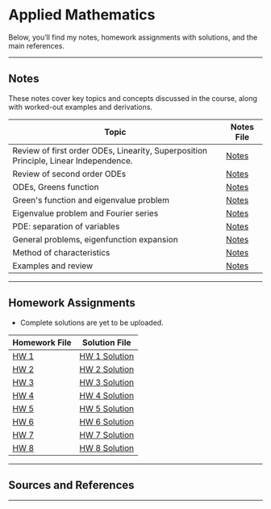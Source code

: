 # Applied Mathematics

Below, you’ll find my notes, homework assignments with solutions, and the main references.

-----

## Notes
These notes cover key topics and concepts discussed in the course, along with worked-out examples and derivations.

| Topic                              | Notes File                            |
|------------------------------------|---------------------------------------|
|Review of first order ODEs, Linearity, Superposition Principle, Linear Independence.    | [Notes]()         |       
|Review of second order ODEs          | [Notes]()         |
|ODEs, Greens function        | [Notes]()                  |
|Green's function and eigenvalue problem         | [Notes]()|
|Eigenvalue problem and Fourier series         | [Notes]()         |
|PDE: separation of variables         | [Notes]()                  |
|General problems, eigenfunction expansion         | [Notes]()|
|Method of characteristics| [Notes]()         |
|Examples and review                   | [Notes]()                  |


---

## Homework Assignments

* Complete solutions are yet to be uploaded.

| Homework File    | Solution File                          |
|------------------|----------------------------------------|
|[HW 1](https://github.com/FatmaAlhazmi/MS_Work/blob/main/KAUST/AM/HW%231.pdf)           | [HW 1 Solution](hws1)        |
|[HW 2](https://github.com/FatmaAlhazmi/MS_Work/blob/main/KAUST/AM/HW%232.pdf)           | [HW 2 Solution](hws2)        |
|[HW 3](https://github.com/FatmaAlhazmi/MS_Work/blob/main/KAUST/AM/hw3.pdf)            | [HW 3 Solution](hws3)        |
|[HW 4](https://github.com/FatmaAlhazmi/MS_Work/blob/main/KAUST/AM/HW%20%234.pdf)            | [HW 4 Solution](hws4)        |
|[HW 5](https://github.com/FatmaAlhazmi/MS_Work/blob/main/KAUST/AM/HW%20%235.pdf)            | [HW 5 Solution](hws5)        |
|[HW 6](https://github.com/FatmaAlhazmi/MS_Work/blob/main/KAUST/AM/HW%206.pdf)            | [HW 6 Solution](hws6)        |
|[HW 7](https://github.com/FatmaAlhazmi/MS_Work/blob/main/KAUST/AM/HW%20%237.pdf)            | [HW 7 Solution](hws7)        |
|[HW 8](https://github.com/FatmaAlhazmi/MS_Work/blob/main/KAUST/AM/HW%20%238.pdf)            | [HW 8 Solution](hws8)        |


---

## Sources and References


---


